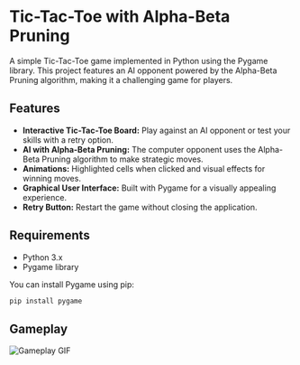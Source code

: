 # Tic-Tac-Toe with Alpha-Beta Pruning

A simple Tic-Tac-Toe game implemented in Python using the Pygame library. This project features an AI opponent powered by the Alpha-Beta Pruning algorithm, making it a challenging game for players.

## Features

- **Interactive Tic-Tac-Toe Board:** Play against an AI opponent or test your skills with a retry option.
- **AI with Alpha-Beta Pruning:** The computer opponent uses the Alpha-Beta Pruning algorithm to make strategic moves.
- **Animations:** Highlighted cells when clicked and visual effects for winning moves.
- **Graphical User Interface:** Built with Pygame for a visually appealing experience.
- **Retry Button:** Restart the game without closing the application.

## Requirements

- Python 3.x
- Pygame library

You can install Pygame using pip:

```bash
pip install pygame
```

## Gameplay

![Gameplay GIF](/Game_Play.gif)
